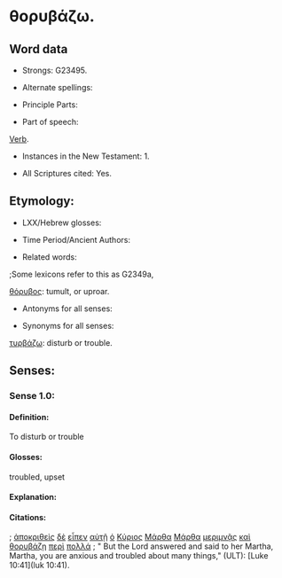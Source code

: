 # θορυβάζω.

<!-- Status: S2=NeedsFinalCheck -->
<!-- Lexica used for edits: BDAG, FFM, LN, A-S -->

## Word data

* Strongs: G23495.

* Alternate spellings:

* Principle Parts: 

* Part of speech: 

[Verb](http://ugg.readthedocs.io/en/latest/verb.html). 

* Instances in the New Testament: 1.

* All Scriptures cited: Yes.

## Etymology:    

* LXX/Hebrew glosses: 

* Time Period/Ancient Authors: 

* Related words: 

;Some lexicons refer to this as G2349a,

[θόρυβος](../G23510/01.md): tumult, or uproar.

* Antonyms for all senses:

* Synonyms for all senses: 

[τυρβάζω](../G51820/01.md): disturb or trouble.

## Senses:

### Sense  1.0: 

#### Definition: 

To disturb or trouble

#### Glosses: 

troubled, upset

#### Explanation: 

#### Citations: 

; [ἀποκριθεὶς](../G06110/01.md) [δὲ](../G11610/01.md) [εἶπεν](../G30040/01.md) [αὐτῇ](../G08460/01.md) [ὁ](../G35880/01.md) [Κύριος](../G29620/01.md) [Μάρθα](../G31360/01.md) [Μάρθα](../G31360/01.md) [μεριμνᾷς](../G33090/01.md) [καὶ](../G25320/01.md) [θορυβάζῃ](../G23495/01.md) [περὶ](../G40120/01.md) [πολλά](../G41830/01.md)
; " But the Lord answered and said to her Martha, Martha, you are anxious and troubled about many things," (ULT): 
[Luke 10:41](luk 10:41).
